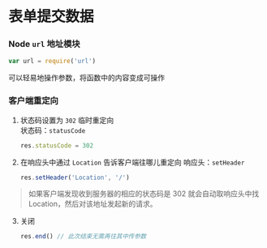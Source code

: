 # 表单提交数据

### Node  `url` 地址模块

```javascript
var url = require('url')
```

可以轻易地操作参数，将函数中的内容变成可操作



### 客户端重定向

1. 状态码设置为 `302` 临时重定向	
   状态码：`statusCode`
   
   ```javascript
   res.statusCode = 302
   ```
   
   
   
2. 在响应头中通过 `Location` 告诉客户端往哪儿重定向
   响应头：`setHeader`

   ```javascript
   res.setHeader('Location', '/')
   ```

   
> 如果客户端发现收到服务器的相应的状态码是 302 就会自动取响应头中找 Location，然后对该地址发起新的请求。

3. 关闭

   ```javascript
   res.end() // 此次结束无需再往其中传参数
   ```

